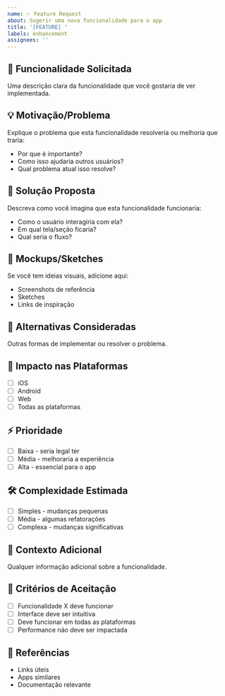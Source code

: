 ```yaml
---
name: ✨ Feature Request
about: Sugerir uma nova funcionalidade para o app
title: '[FEATURE] '
labels: enhancement
assignees: ''
---
```


## 🎯 Funcionalidade Solicitada

Uma descrição clara da funcionalidade que você gostaria de ver implementada.

## 💡 Motivação/Problema

Explique o problema que esta funcionalidade resolveria ou melhoria que traria:
- Por que é importante?
- Como isso ajudaria outros usuários?
- Qual problema atual isso resolve?

## 🚀 Solução Proposta

Descreva como você imagina que esta funcionalidade funcionaria:
- Como o usuário interagiria com ela?
- Em qual tela/seção ficaria?
- Qual seria o fluxo?

## 🎨 Mockups/Sketches

Se você tem ideias visuais, adicione aqui:
- Screenshots de referência
- Sketches
- Links de inspiração

## 🔄 Alternativas Consideradas

Outras formas de implementar ou resolver o problema.

## 📱 Impacto nas Plataformas

- [ ] iOS
- [ ] Android  
- [ ] Web
- [ ] Todas as plataformas

## ⚡ Prioridade

- [ ] Baixa - seria legal ter
- [ ] Média - melhoraria a experiência  
- [ ] Alta - essencial para o app

## 🛠️ Complexidade Estimada

- [ ] Simples - mudanças pequenas
- [ ] Média - algumas refatorações
- [ ] Complexa - mudanças significativas

## 📝 Contexto Adicional

Qualquer informação adicional sobre a funcionalidade.

## 🎯 Critérios de Aceitação

- [ ] Funcionalidade X deve funcionar
- [ ] Interface deve ser intuitiva
- [ ] Deve funcionar em todas as plataformas
- [ ] Performance não deve ser impactada

## 🔗 Referências

- Links úteis
- Apps similares
- Documentação relevante
